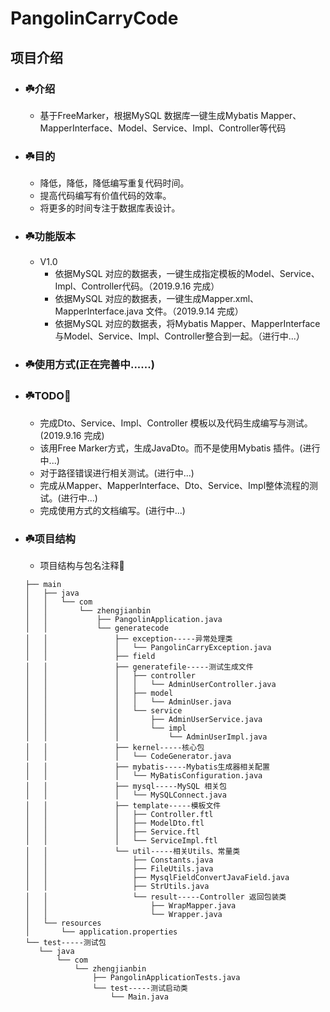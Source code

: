 # PangolinCarryCode

## 项目介绍
* ### ☘️介绍
     * 基于FreeMarker，根据MySQL 数据库一键生成Mybatis Mapper、MapperInterface、Model、Service、Impl、Controller等代码
        
* ### ☘️目的
     * 降低，降低，降低编写重复代码时间。
     * 提高代码编写有价值代码的效率。
     * 将更多的时间专注于数据库表设计。
     
* ### ☘️功能版本
     * V1.0
         * 依据MySQL 对应的数据表，一键生成指定模板的Model、Service、Impl、Controller代码。（2019.9.16 完成）
         * 依据MySQL 对应的数据表，一键生成Mapper.xml、MapperInterface.java 文件。（2019.9.14 完成）
         * 依据MySQL 对应的数据表，将Mybatis Mapper、MapperInterface与Model、Service、Impl、Controller整合到一起。（进行中...）
         
* ### ☘️使用方式(正在完善中......)     
     
     
* ### ☘️TODO🌴  
     * 完成Dto、Service、Impl、Controller 模板以及代码生成编写与测试。(2019.9.16 完成)
     * 该用Free Marker方式，生成JavaDto。而不是使用Mybatis 插件。(进行中...)
     * 对于路径错误进行相关测试。(进行中...)
     * 完成从Mapper、MapperInterface、Dto、Service、Impl整体流程的测试。(进行中...)
     * 完成使用方式的文档编写。(进行中...)
     
* ### ☘️项目结构
     * 项目结构与包名注释🌴
     ```
    ├── main
    │   ├── java
    │   │   └── com
    │   │       └── zhengjianbin
    │   │           ├── PangolinApplication.java
    │   │           └── generatecode
    │   │               ├── exception-----异常处理类
    │   │               │   └── PangolinCarryException.java
    │   │               ├── field
    │   │               ├── generatefile-----测试生成文件
    │   │               │   ├── controller
    │   │               │   │   └── AdminUserController.java
    │   │               │   ├── model
    │   │               │   │   └── AdminUser.java
    │   │               │   └── service
    │   │               │       ├── AdminUserService.java
    │   │               │       └── impl
    │   │               │           └── AdminUserImpl.java
    │   │               ├── kernel-----核心包
    │   │               │   └── CodeGenerator.java
    │   │               ├── mybatis-----Mybatis生成器相关配置
    │   │               │   └── MyBatisConfiguration.java
    │   │               ├── mysql-----MySQL 相关包
    │   │               │   └── MySQLConnect.java
    │   │               ├── template-----模板文件
    │   │               │   ├── Controller.ftl
    │   │               │   ├── ModelDto.ftl
    │   │               │   ├── Service.ftl
    │   │               │   └── ServiceImpl.ftl
    │   │               └── util-----相关Utils、常量类
    │   │                   ├── Constants.java
    │   │                   ├── FileUtils.java
    │   │                   ├── MysqlFieldConvertJavaField.java
    │   │                   ├── StrUtils.java
    │   │                   └── result-----Controller 返回包装类
    │   │                       ├── WrapMapper.java
    │   │                       └── Wrapper.java
    │   └── resources
    │       └── application.properties
    └── test-----测试包
        └── java
            └── com
                └── zhengjianbin
                    ├── PangolinApplicationTests.java
                    └── test-----测试启动类
                        └── Main.java
     ```  